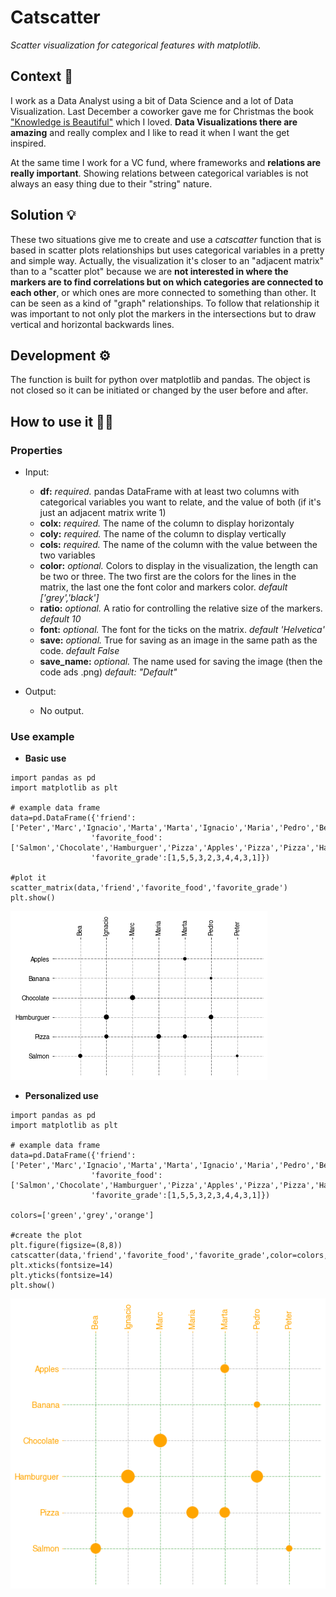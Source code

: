 # Catscatter
*Scatter visualization for categorical features with matplotlib.*


## Context 🤔
I work as a Data Analyst using a bit of Data Science and a lot of Data Visualization. Last December a coworker gave me for Christmas the book ["Knowledge is Beautiful"](https://informationisbeautiful.net/2014/knowledge-is-beautiful/) which I loved. **Data Visualizations there are amazing** and really complex and I like to read it when I want the get inspired.

At the same time I work for a VC fund, where frameworks and **relations are really important**. Showing relations between categorical variables is not always an easy thing due to their "string" nature.

## Solution 💡
These two situations give me to create and use a *catscatter* function that is based in scatter plots relationships but uses categorical variables in a pretty and simple way. Actually, the visualization it's closer to an "adjacent matrix" than to a "scatter plot" because we are **not interested in where the markers are to find correlations but on which categories are connected to each other**, or which ones are more connected to something than other. It can be seen as a kind of "graph" relationships. To follow that relationship it was important to not only plot the markers in the intersections but to draw vertical and horizontal backwards lines.

## Development :gear:
The function is built for python over matplotlib and pandas. The object is not closed so it can be initiated or changed by the user before and after.

## How to use it 👩‍💻

### Properties
- Input:

  + **df:** *required.* pandas DataFrame with at least two columns with categorical variables you want to relate, and the value of both (if it's just an adjacent matrix write 1)
  + **colx:** *required.* The name of the column to display horizontaly
  + **coly:** *required.* The name of the column to display vertically
  + **cols:** *required.* The name of the column with the value between the two variables
  + **color:** *optional.* Colors to display in the visualization, the length can be two or three. The two first are the colors for the lines in the matrix, the last one the font color and markers color.
            *default ['grey','black']*
  + **ratio:** *optional.* A ratio for controlling the relative size of the markers.
            *default 10*
  + **font:** *optional.* The font for the ticks on the matrix.
            *default 'Helvetica'*
  + **save:** *optional.* True for saving as an image in the same path as the code.
            *default False*
  + **save_name:** *optional.* The name used for saving the image (then the code ads .png)
            *default: "Default"*
- Output:

  + No output.

### Use example
- **Basic use**
```
import pandas as pd
import matplotlib as plt

# example data frame
data=pd.DataFrame({'friend':['Peter','Marc','Ignacio','Marta','Marta','Ignacio','Maria','Pedro','Bea','Pedro'],
                  'favorite_food':['Salmon','Chocolate','Hamburguer','Pizza','Apples','Pizza','Pizza','Hamburguer','Salmon','Banana'],
                  'favorite_grade':[1,5,5,3,2,3,4,4,3,1]})

#plot it
scatter_matrix(data,'friend','favorite_food','favorite_grade')
plt.show()
```

![](basic_use.png)

- **Personalized use**
```
import pandas as pd
import matplotlib as plt

# example data frame
data=pd.DataFrame({'friend':['Peter','Marc','Ignacio','Marta','Marta','Ignacio','Maria','Pedro','Bea','Pedro'],
                  'favorite_food':['Salmon','Chocolate','Hamburguer','Pizza','Apples','Pizza','Pizza','Hamburguer','Salmon','Banana'],
                  'favorite_grade':[1,5,5,3,2,3,4,4,3,1]})

colors=['green','grey','orange']

#create the plot
plt.figure(figsize=(8,8))
catscatter(data,'friend','favorite_food','favorite_grade',color=colors,ratio=100)
plt.xticks(fontsize=14)
plt.yticks(fontsize=14)
plt.show()
```
![](personalized_use.png)
